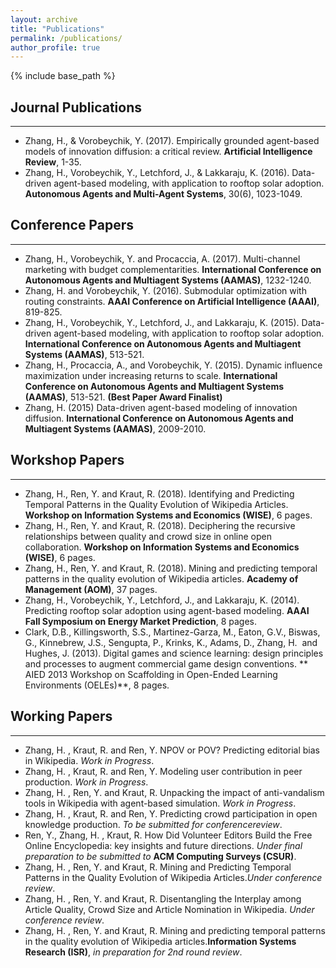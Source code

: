 ```yaml
---
layout: archive
title: "Publications"
permalink: /publications/
author_profile: true
---
```


{% include base_path %}

## Journal Publications
---
* Zhang, H., & Vorobeychik, Y. (2017). Empirically grounded agent-based models of innovation diffusion: a critical review. **Artificial Intelligence Review**, 1-35.
* Zhang, H., Vorobeychik, Y., Letchford, J., & Lakkaraju, K. (2016). Data-driven agent-based modeling, with application to rooftop solar adoption. **Autonomous Agents and Multi-Agent Systems**, 30(6), 1023-1049.

## Conference Papers
---
* Zhang, H., Vorobeychik, Y. and Procaccia, A. (2017). Multi-channel marketing with budget complementarities. **International Conference on Autonomous Agents and Multiagent Systems (AAMAS)**, 1232-1240.
* Zhang, H. and Vorobeychik, Y. (2016). Submodular optimization with routing constraints. **AAAI Conference on Artificial Intelligence (AAAI)**, 819-825.
* Zhang, H., Vorobeychik, Y., Letchford, J., and Lakkaraju, K. (2015). Data-driven agent-based modeling, with application to rooftop solar adoption. **International Conference on Autonomous Agents and Multiagent Systems (AAMAS)**, 513-521.
* Zhang, H., Procaccia, A., and Vorobeychik, Y. (2015). Dynamic influence maximization under increasing returns to scale. **International Conference on Autonomous Agents and Multiagent Systems (AAMAS)**, 513-521. **(Best Paper Award Finalist)**
* Zhang, H. (2015) Data-driven agent-based modeling of innovation diffusion. **International Conference on Autonomous Agents and Multiagent Systems (AAMAS)**, 2009-2010.

## Workshop Papers
---
* Zhang, H., Ren, Y. and Kraut, R. (2018). Identifying and Predicting Temporal Patterns in the Quality Evolution of Wikipedia Articles. **Workshop on Information Systems and Economics (WISE)**, 6 pages.
* Zhang, H., Ren, Y. and Kraut, R. (2018). Deciphering the recursive relationships between quality and crowd size in online open collaboration. **Workshop on Information Systems and Economics (WISE)**, 6 pages.
* Zhang, H., Ren, Y. and Kraut, R. (2018). Mining and predicting temporal patterns in the quality evolution of Wikipedia articles. **Academy of Management (AOM)**, 37 pages.
* Zhang, H., Vorobeychik, Y., Letchford, J., and Lakkaraju, K. (2014). Predicting rooftop solar adoption using agent-based modeling. **AAAI Fall Symposium on Energy Market Prediction**, 8 pages.
* Clark, D.B., Killingsworth, S.S., Martinez-Garza, M., Eaton, G.V., Biswas, G., Kinnebrew, J.S., Sengupta, P., Krinks, K., Adams, D., ​Zhang, H. ​ and Hughes, J. (2013). Digital games and science learning: design principles and processes to augment commercial game design conventions. ** ​AIED 2013 Workshop on Scaffolding in Open-Ended Learning Environments (OELEs)**​, 8 pages.

## Working Papers
---
* Zhang, H. ​, Kraut, R. and Ren, Y. NPOV or POV? Predicting editorial bias in Wikipedia. _Work in Progress_.
* Zhang, H. ​, Kraut, R. and Ren, Y. Modeling user contribution in peer production. ​_Work in Progress_.
* Zhang, H. ​, Ren, Y. and Kraut, R. Unpacking the impact of anti-vandalism tools in Wikipedia with agent-based simulation. ​_Work in Progress_​.
* Zhang, H. ​, Kraut, R. and Ren, Y. Predicting crowd participation in open knowledge production. _To be submitted for ​conference ​review_.
* Ren, Y., ​Zhang, H. ​, Kraut, R. How Did Volunteer Editors Build the Free Online Encyclopedia: key insights and future directions. _Under final preparation to be submitted to_ **ACM Computing Surveys (CSUR)**.
* Zhang, H. ​, Ren, Y. and Kraut, R. Mining and Predicting Temporal Patterns in the Quality Evolution of Wikipedia Articles._Under ​ conference ​review_.
* Zhang, H. ​, Ren, Y. and Kraut, R. Disentangling the Interplay among Article Quality, Crowd Size and Article Nomination in Wikipedia. _Under ​ conference ​review_.
* Zhang, H. ​, Ren, Y. and Kraut, R. Mining and predicting temporal patterns in the quality evolution of Wikipedia articles. ​**Information Systems Research (ISR​)**​, _in preparation for 2nd round review_.



